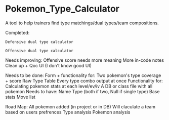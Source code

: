 # Pokemon_Type_Calculator
A tool to help trainers find type matchings/dual types/team compositions.

Completed:

    Defensive dual type calculator
    
    Offensive dual type calculator
    

Needs improving:
    Offensive score needs more meaning
    More in-code notes
    Clean up + Qoc
    UI (I don't know good UI)

Needs to be done:
    Form + functionality for:
        Two pokemon's type coverage + score
        Raw Type Table
        Every type combo output at once 
    Functionality for:
        Calculating pokemon stats at each level/ev/iv
    A DB or class file with all pokemon
        Needs to have:
          Name
          Type (both if two, Null if single type)
          Base stats
          Move list

Road Map:
    All pokemon added (in project or in DB)
    Will claculate a team based on users prefrences
    Type analysis
    Pokemon analysis
